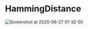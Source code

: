 # HammingDistance

![Screenshot at 2020-06-27 01-32-50](https://user-images.githubusercontent.com/37871629/85906428-f0628080-b816-11ea-9cf3-113c0220b8df.png)
